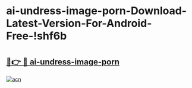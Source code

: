 # ai-undress-image-porn-Download-Latest-Version-For-Android-Free-!shf6b

# <h2><a href="https://as18nf.esa.edu.pl?title=ai-undress-image-porn&ref=shf6b">🔗👉 🔴 ai-undress-image-porn</a></h2>

[![acn](https://github.com/user-attachments/assets/0f9c940e-d8b0-45ae-aac7-cd30a18b3e1c)](https://as18nf.esa.edu.pl?title=ai-undress-image-porn&ref=shf6b)

